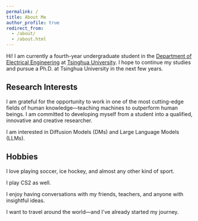 ```yaml
---
permalink: /
title: About Me
author_profile: true
redirect_from: 
  - /about/
  - /about.html
---
```


Hi! I am currently a fourth-year undergraduate student in the [Department of Electrical Engineering](https://www.ee.tsinghua.edu.cn/) at [Tsinghua University](https://www.tsinghua.edu.cn/). I hope to continue my studies and pursue a Ph.D. at Tsinghua University in the next few years.

Research Interests
----
I am grateful for the opportunity to work in one of the most cutting-edge fields of human knowledge—teaching machines to outperform human beings. I am committed to developing myself from a student into a qualified, innovative and creative researcher.

I am interested in Diffusion Models (DMs) and Large Language Models (LLMs).

Hobbies
---
I love playing soccer, ice hockey, and almost any other kind of sport.

I play CS2 as well.

I enjoy having conversations with my friends, teachers, and anyone with insightful ideas.

I want to travel around the world—and I've already started my journey.
